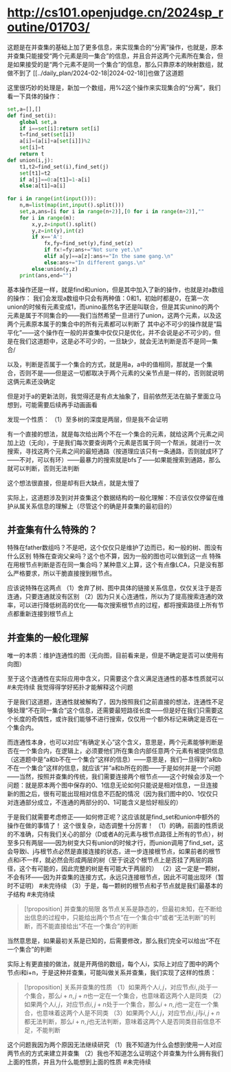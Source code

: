 # http://cs101.openjudge.cn/2024sp_routine/01703/
这题是在并查集的基础上加了更多信息，来实现集合的“分离”操作，也就是，原本并查集只能接受“两个元素是同一集合”的信息，并且合并这两个元素所在集合，但是如果接受的是“两个元素不是同一个集合”的信息，那么只靠原本的映射数组，就做不到了
[[../daily_plan/2024-02-18|2024-02-18]]也做了这道题

这里很巧妙的处理是，新加一个数组，用%2这个操作来实现集合的“分离”，我们看一下具体的操作：
```python
set,a=[],[]
def find_set(i):
    global set,a
    if i==set[i]:return set[i]
    t=find_set(set[i])
    a[i]=(a[i]+a[set[i]])%2
    set[i]=t
    return t
def union(i,j):
    t1,t2=find_set(i),find_set(j)
    set[t1]=t2
    if a[j]==0:a[t1]=1-a[i]
    else:a[t1]=a[i]
    
for i in range(int(input())):
    n,m=list(map(int,input().split()))
    set,a,ans=[i for i in range(n+2)],[0 for i in range(n+2)],""
    for i in range(m):
        x,y,z=input().split()
        y,z=int(y),int(z)
        if x=='A':
            fx,fy=find_set(y),find_set(z)
            if fx!=fy:ans+="Not sure yet.\n"
            elif a[y]==a[z]:ans+="In the same gang.\n"
            else:ans+="In different gangs.\n"
        else:union(y,z)
    print(ans,end="")
```
基本操作还是一样，就是find和union，但是其中加入了新的操作，也就是对a数组的操作：
我们会发现a数组中只会有两种值：0和1，初始时都是0，在第一次union的时候有元素变成1，而unino虽然名字还是叫联合，但是其实unino的两个元素是属于不同集合的——我们当然希望一旦进行了union，这两个元素，以及这两个元素原本属于的集合中的所有元素都可以判断了
其中必不可少的操作就是“扁平化”——这个操作在一般的并查集中仅仅只是优化，并不会说是必不可少的，但是在我们这道题中，这是必不可少的，一旦缺少，就会无法判断是否不是同一集合/

以及，判断是否属于一个集合的方式，就是用a，a中的值相同，那就是一个集合，否则不是——但是这一切都取决于两个元素的父亲节点是一样的，否则就说明这俩元素还没确定

但是对于a的更新法则，我觉得还是有点太抽象了，目前依然无法在脑子里面立马想到，可能需要后续再手动画画看

发现一个性质：
（1）至多树的深度是两层，但是我不会证明

有一个直接的想法，就是每次给出两个不在一个集合的元素，就给这两个元素之间加上边（无向），于是我们每次要查询两个元素是否属于同一个帮派，就进行一次搜索，寻找这两个元素之间的最短通路（按道理应该只有一条通路，否则就成环了——不对，可以有环）——最暴力的搜索就是bfs了——如果能搜索到通路，那么就可以判断，否则无法判断

这个想法很直接，但是却有巨大缺点，就是太慢了

实际上，这道题涉及到对并查集这个数据结构的一般化理解：不应该仅仅停留在维护从属关系信息的理解上（尽管这个的确是并查集的最初目的）

## 并查集有什么特殊的？
特殊在father数组吗？不是吧，这个仅仅只是维护了边而已，和一般的树、图没有什么区别
特殊在查询父亲吗？这个也不算，因为一般的图也可以做到这一点
特殊在用根节点判断是否在同一集合吗？某种意义上算，这个有点像LCA，只是没有那么严格要求，所以干脆直接搜到根节点。

应该说特殊在这两点
（1）舍弃了树、图中具体的链接关系信息，仅仅关注于是否连通，只要连通就没有区别
（2）因为只关心连通性，所以为了提高搜索连通的效率，可以进行降低树高的优化——每次搜索根节点的过程，都将搜索路径上所有节点都重新连接到根节点上

## 并查集的一般化理解

唯一的本质：维护连通性的图（无向图，目前看来是，但是不确定是否可以使用有向图）

至于这个连通性在实际应用中含义，只需要这个含义满足连通性的基本性质就可以
#未完待续 我觉得得学好拓扑才能解释这个问题

于是我们这道题，连通性就被解构了，因为按照我们之前直接的想法，连通性不足够处理“不在同一集合”这个信息，还需要最短路径长度——但是好在我们只需要这个长度的奇偶性，或许我们能够不进行搜索，仅仅用一个额外标记来确定是否在一个集合内。

而连通性本身，也可以对应“有确定关心”这个含义，意思是，两个元素能够判断是否在一个集合内，在逻辑上，必须要他们所在集合内部任意两个元素有被提供信息（这道题中是“a和b不在一个集合”这样的信息）——意思是，我们一旦得到“a和b不在一个集合”这样的信息，就应该“并”a和b所在的图——于是如何并是一个问题——当然，按照并查集的传统，我们需要连接两个根节点——这个时候会涉及一个问题：就是原本两个图中保存的0、1信息无论如何只能说是相对信息，一旦连接新的图之后，很有可能出现相对信息不匹配的情况（因为我们图中的0、1仅仅只对连通部分成立，不连通的两部分的0、1可能含义是恰好相反的）

于是我们就需要考虑修正——如何修正呢？这应该就是find_set和union中额外的操作在做的事情了！
这个很复杂，动态调整十分厉害！
（1）的确，前面的性质说的不准确，只有我们关心的部分（D或者A的元素与根节点路径上所有的节点），树至多只有两层——因为树变大只有union的时候才行，而union调用了find_set，这会导致i、j与根节点必然是直接连接的状态，进一步连接根节点，如果前者的根节点和i不一样，就必然会形成两层的树（至于说这个根节点上是否挂了两层的路径，这个有可能的，因此完整的树是有可能大于两层的）
（2）这一定是一颗树，不会有环——因为并查集的连接方式，永远只连接根节点，因此不可能出现环（暂时不证明）
#未完待续 
（3）于是，每一颗树的根节点和子节点就是我们最基本的子结构
#未完待续 

> [!proposition] 并查集的局限
> 各节点关系是静态的，但最初未知，在不断给出信息的过程中，只能给出两个节点“在一个集合中”或者“无法判断”的判断，而不能直接给出“不在一个集合”的判断

当然意思是，如果最初关系是已知的，后需要修改，那么我们完全可以给出“不在一个集合”的判断

实际上有更直接的做法，就是开两倍的数组，每个人i，实际上对应了图中的两个节点i和i+n，于是这种并查集，可能叫做关系并查集，我们实现了这样的性质：
> [!proposition] 关系并查集的性质
> （1）如果两个人$i,j$，对应节点$i,j$处于一个集合，那么$i+n,j+n$也一定在一个集合，也意味着这两个人是同类
> （2）如果两个人$i,j$，对应节点$i,j+n$处于一个集合，那么$i+n,j$也一定在一个集合，也意味着这两个人是不同类
> （3）如果两个人$i,j$，对应节点$i,j$与$i,j+n$都无法判断，那么$i+n,j$也无法判断，意味着这两个人是否同类目前信息不足，不能判断

这个问题我因为两个原因无法继续研究
（1）我不知道为什么会想到使用一人对应两节点的方式来建立并查集
（2）我也不知道怎么证明这个并查集为什么拥有我们上面的性质，并且为什么能想到上面的性质
#未完待续 


